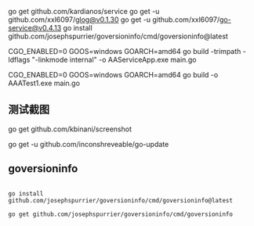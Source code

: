 go get github.com/kardianos/service
go get -u github.com/xxl6097/glog@v0.1.30
go get -u github.com/xxl6097/go-service@v0.4.13
go install github.com/josephspurrier/goversioninfo/cmd/goversioninfo@latest

CGO_ENABLED=0 GOOS=windows GOARCH=amd64 go build -trimpath -ldflags "-linkmode internal" -o AAServiceApp.exe main.go

CGO_ENABLED=0 GOOS=windows GOARCH=amd64 go build -o AAATest1.exe main.go

## 测试截图

go get github.com/kbinani/screenshot

go get -u github.com/inconshreveable/go-update



## goversioninfo

```

go install github.com/josephspurrier/goversioninfo/cmd/goversioninfo@latest

go get github.com/josephspurrier/goversioninfo/cmd/goversioninfo
```
